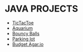 # JAVA PROJECTS
<ul>
    <li>
    <a href ="https://github.com/mszab0310/TicTacToe">
        TicTacToe
    </a>
    </li>
    <li>
    <a href ="https://github.com/mszab0310/aquarium">
        Aquarium
    </a>
    </li>
    <li>
    <a href ="https://github.com/mszab0310/Bouncy-Balls">
        Bouncy Balls
    </a>
    </li>
     <li>
    <a href ="https://github.com/mszab0310/Parking-Lot">
        Parking lot
    </a>
    </li>
     <li>
    <a href ="https://github.com/mszab0310/Discount-Agar.io-">
        Budget Agar.io
    </a>
    </li>

</ul>
